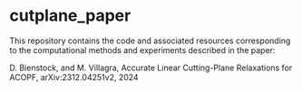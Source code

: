 # cutplane_paper
This repository contains the code and associated resources corresponding to the computational methods and
experiments described in the paper:

D. Bienstock, and M. Villagra, Accurate Linear Cutting-Plane Relaxations for ACOPF, arXiv:2312.04251v2, 2024
